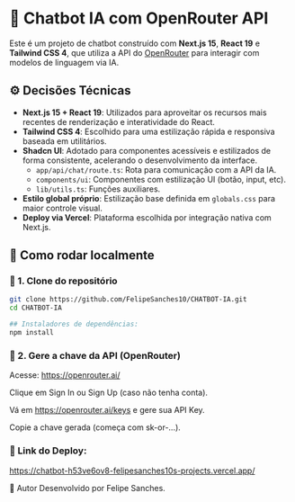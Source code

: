 # 🤖 Chatbot IA com OpenRouter API

Este é um projeto de chatbot construído com **Next.js 15**, **React 19** e **Tailwind CSS 4**, que utiliza a API do [OpenRouter](https://openrouter.ai/) para interagir com modelos de linguagem via IA.

## ⚙️ Decisões Técnicas

- **Next.js 15 + React 19**: Utilizados para aproveitar os recursos mais recentes de renderização e interatividade do React.
- **Tailwind CSS 4**: Escolhido para uma estilização rápida e responsiva baseada em utilitários.
- **Shadcn UI**: Adotado para componentes acessíveis e estilizados de forma consistente, acelerando o desenvolvimento da interface.
  - `app/api/chat/route.ts`: Rota para comunicação com a API da IA.
  - `components/ui`: Componentes com estilização UI (botão, input, etc).
  - `lib/utils.ts`: Funções auxiliares.
- **Estilo global próprio**: Estilização base definida em `globals.css` para maior controle visual.
- **Deploy via Vercel**: Plataforma escolhida por integração nativa com Next.js.


## 🧪 Como rodar localmente

### 📂 1. Clone do repositório

```bash
git clone https://github.com/FelipeSanches10/CHATBOT-IA.git
cd CHATBOT-IA

## Instaladores de dependências:
npm install

````

### 🔑 2. Gere a chave da API (OpenRouter)
Acesse: https://openrouter.ai/

Clique em Sign In ou Sign Up (caso não tenha conta).

Vá em https://openrouter.ai/keys e gere sua API Key.

Copie a chave gerada (começa com sk-or-...).


### 🚀 Link do Deploy:

https://chatbot-h53ve6ov8-felipesanches10s-projects.vercel.app/


👤 Autor
Desenvolvido por Felipe Sanches.
